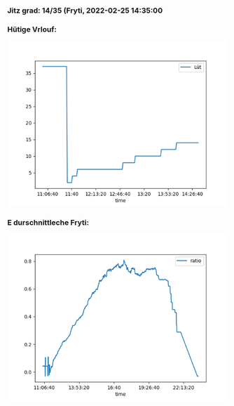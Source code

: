 ### Jitz grad: 14/35 (Fryti, 2022-02-25 14:35:00

### Hütige Vrlouf:
![Graph](Today.png)

### E durschnittleche Fryti:
![Graph](Fryti.png)